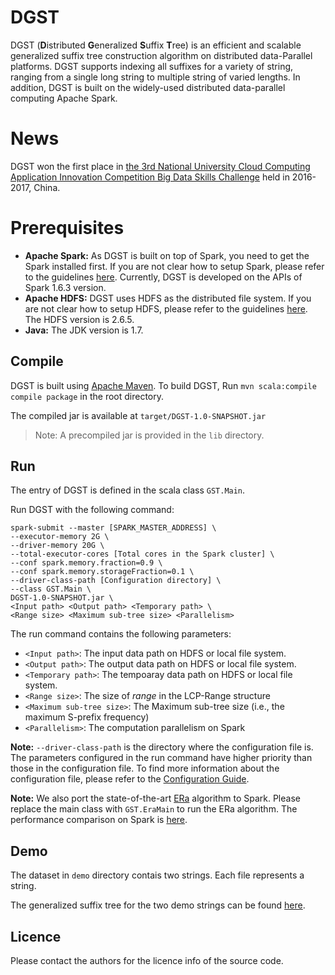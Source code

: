 # DGST

DGST (**D**istributed **G**eneralized **S**uffix **T**ree) is an efficient and scalable generalized suffix tree construction algorithm on distributed data-Parallel platforms. DGST supports indexing all suffixes for a variety of string, ranging from a single long string to multiple string of varied lengths. In addition, DGST is built on the widely-used distributed data-parallel computing Apache Spark.

# News

DGST won the first place in [the 3rd National University Cloud Computing Application Innovation Competition Big Data Skills Challenge](https://cloud.seu.edu.cn/series/) held in 2016-2017, China.

# Prerequisites

- **Apache Spark:** As DGST is built on top of Spark, you need to get the Spark installed first. If you are not clear how to setup Spark, please refer to the guidelines [here](http://spark.apache.org/docs/latest/). Currently, DGST is developed on the APIs of Spark 1.6.3 version.
- **Apache HDFS:** DGST uses HDFS as the distributed file system. If you are not clear how to setup HDFS, please refer to the guidelines [here](https://hadoop.apache.org/docs/stable/hadoop-project-dist/hadoop-hdfs/HdfsUserGuide.html). The HDFS version is 2.6.5. 
- **Java:** The JDK version is 1.7.  

## Compile
 
DGST is built using [Apache Maven](https://maven.apache.org/). To build DGST, Run `mvn scala:compile compile package` in the root directory.

The compiled jar is available at `target/DGST-1.0-SNAPSHOT.jar`

> Note: A precompiled jar is provided in the `lib` directory.

## Run

The entry of DGST is defined in the scala class `GST.Main`.

Run DGST with the following command:

	spark-submit --master [SPARK_MASTER_ADDRESS] \
	--executor-memory 2G \
	--driver-memory 20G \
	--total-executor-cores [Total cores in the Spark cluster] \ 
	--conf spark.memory.fraction=0.9 \
	--conf spark.memory.storageFraction=0.1 \
    --driver-class-path [Configuration directory] \
	--class GST.Main \
    DGST-1.0-SNAPSHOT.jar \
    <Input path> <Output path> <Temporary path> \
    <Range size> <Maximum sub-tree size> <Parallelism>

The run command contains the following parameters:

- `<Input path>`: The input data path on HDFS or local file system.
- `<Output path>`: The output data path on HDFS or local file system.
- `<Temporary path>`: The tempoaray data path on HDFS or local file system.
- `<Range size>`: The size of *range* in the LCP-Range structure
- `<Maximum sub-tree size>`: The Maximum sub-tree size (i.e., the maximum S-prefix frequency)
- `<Parallelism>`: The computation parallelism on Spark

**Note:** `--driver-class-path` is the directory where the configuration file is. The parameters configured in the run command have higher priority than those in the configuration file. To find more information about the configuration file, please refer to the [Configuration Guide](https://github.com/PasaLab/DGST/wiki/DGST-Configuration).

**Note:** We also port the state-of-the-art [ERa](http://www.vldb.org/pvldb/vol5/p049_essammansour_vldb2012.pdf) algorithm to Spark. Please replace the main class with `GST.EraMain` to run the ERa algorithm. The performance comparison on Spark is [here](https://github.com/PasaLab/DGST/wiki/Performance-Comparison-on-Spark).

## Demo

The dataset in `demo` directory contais two strings. Each file represents a string. 

The generalized suffix tree for the two demo strings can be found [here](https://github.com/PasaLab/DGST/wiki/DGST-Demo).

## Licence

Please contact the authors for the licence info of the source code.
